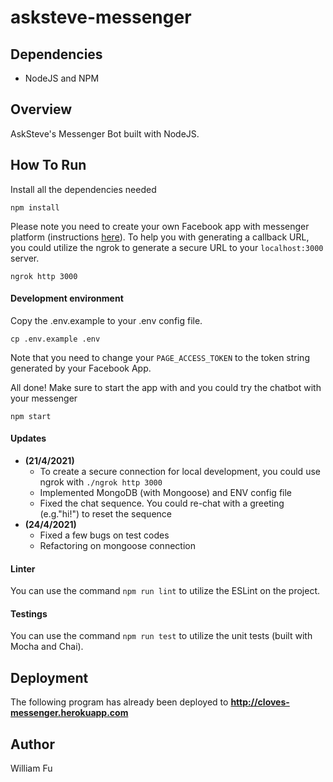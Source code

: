 # asksteve-messenger

## Dependencies
- NodeJS and NPM

## Overview
AskSteve's Messenger Bot built with NodeJS.

## How To Run
Install all the dependencies needed
```
npm install
```

Please note you need to create your own Facebook app with messenger platform (instructions [here](https://developers.facebook.com/docs/messenger-platform/getting-started/app-setup)). To help you with generating a callback URL, you could utilize the ngrok to generate a secure URL to your `localhost:3000` server.
```
ngrok http 3000
```

#### Development environment
Copy the .env.example to your .env config file.
```
cp .env.example .env
```
Note that you need to change your `PAGE_ACCESS_TOKEN` to the token string generated by your Facebook App.

All done! Make sure to start the app with and you could try the chatbot with your messenger
```
npm start
```

#### Updates 
- **(21/4/2021)** 
  - To create a secure connection for local development, you could use ngrok with `./ngrok http 3000`
  - Implemented MongoDB (with Mongoose) and ENV config file
  - Fixed the chat sequence. You could re-chat with a greeting (e.g."hi!") to reset the sequence
- **(24/4/2021)**
  - Fixed a few bugs on test codes
  - Refactoring on mongoose connection

#### Linter
You can use the command `npm run lint` to utilize the ESLint on the project.

#### Testings
You can use the command `npm run test` to utilize the unit tests (built with Mocha and Chai).

## Deployment
The following program has already been deployed to
**http://cloves-messenger.herokuapp.com**

## Author
William Fu
